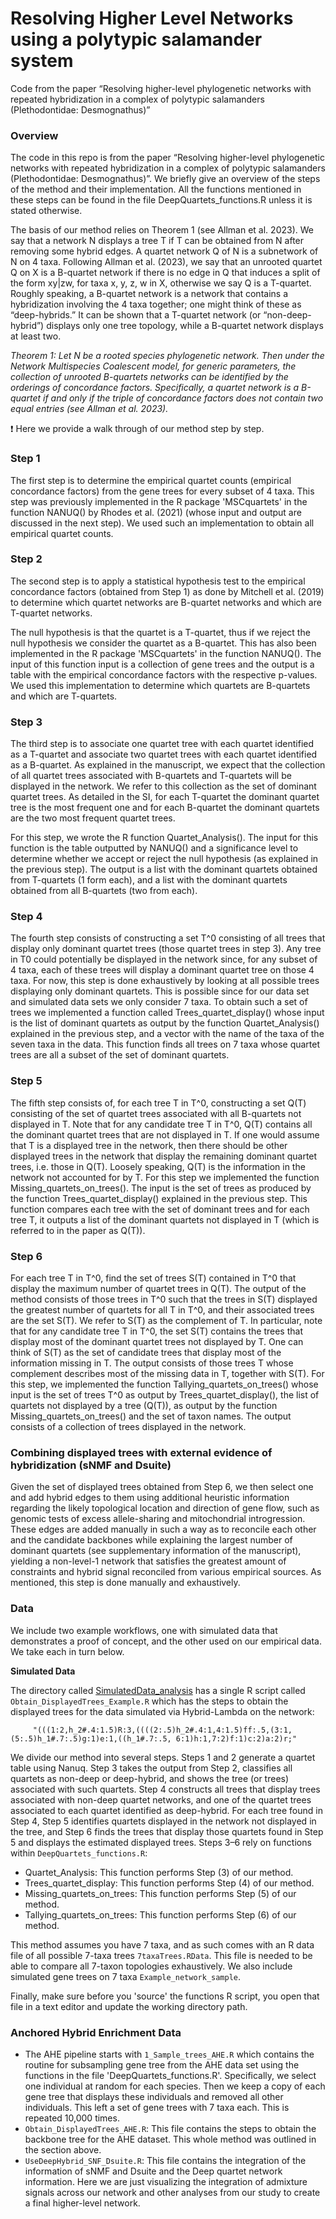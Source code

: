 # Resolving Higher Level Networks using a polytypic salamander system

Code from the paper “Resolving higher-level phylogenetic networks with repeated hybridization in a complex of polytypic salamanders (Plethodontidae: Desmognathus)”

### Overview
The code in this repo is from the paper “Resolving higher-level phylogenetic networks with repeated hybridization in a complex of polytypic salamanders (Plethodontidae: Desmognathus)”. We briefly give an overview of the steps of the method and their implementation. All the functions mentioned in these steps can be found in the file DeepQuartets_functions.R unless it is stated otherwise.

The basis of our method relies on Theorem 1 (see Allman et al. 2023). We say that a network N displays a tree T if T can be obtained from N after removing some hybrid edges. A quartet network Q of N is a subnetwork of N on 4 taxa. Following Allman et al. (2023), we say that an unrooted quartet Q on X is a B-quartet network if there is no edge in Q that induces a split of the form xy|zw, for taxa x, y, z, w in X, otherwise we say Q is a T-quartet. Roughly speaking, a B-quartet network is a network that contains a hybridization involving the 4 taxa together; one might think of these as “deep-hybrids.” It can be shown that a T-quartet network (or “non-deep-hybrid”) displays only one tree topology, while a B-quartet network displays at least two. 

*Theorem 1: Let N be a rooted species phylogenetic network. Then under the Network Multispecies Coalescent model, for generic parameters, the collection of unrooted B-quartets networks can be identified by the orderings of concordance factors. Specifically, a quartet network is a B-quartet if and only if the triple of concordance factors does not contain two equal entries (see Allman et al. 2023).*

:exclamation: Here we provide a walk through of our method step by step. 

### Step 1
The first step is to determine the empirical quartet counts (empirical concordance factors) from the gene trees for every subset of 4 taxa. This step was previously implemented in the R package 'MSCquartets' in the function NANUQ() by Rhodes et al. (2021) (whose input and output are discussed in the next step). We used such an implementation to obtain all empirical quartet counts. 

### Step 2
The second step is to apply a statistical hypothesis test to the empirical concordance factors (obtained from Step 1) as done by Mitchell et al. (2019) to determine which quartet networks are B-quartet networks and which are T-quartet networks.

The null hypothesis is that the quartet is a T-quartet, thus if we reject the null hypothesis we consider the quartet as a B-quartet. This has also been implemented in the R package 'MSCquartets' in the function NANUQ(). The input of this function input is a collection of gene trees and the output is a table with the empirical concordance factors with the respective p-values. We used this implementation to determine which quartets are B-quartets and which are T-quartets.

### Step 3
The third step is to associate one quartet tree with each quartet identified as a T-quartet and associate two quartet trees with each quartet identified as a B-quartet. As explained in the manuscript, we expect that the collection of all quartet trees associated with B-quartets and T-quartets will be displayed in the network. We refer to this collection as the set of dominant quartet trees. As detailed in the SI, for each T-quartet the dominant quartet tree is the most frequent one and for each B-quartet the dominant quartets are the two most frequent quartet trees. 

For this step, we wrote the R function Quartet_Analysis(). The input for this function is the table outputted by NANUQ() and a significance level to determine whether we accept or reject the null hypothesis (as explained in the previous step). The output is a list with the dominant quartets obtained from T-quartets (1 form each), and a list with the dominant quartets obtained from all B-quartets (two from each). 

### Step 4
The fourth step consists of constructing a set T^0 consisting of all trees that display only dominant quartet trees (those quartet trees in step 3). Any tree in T0 could potentially be displayed in the network since, for any subset of 4 taxa, each of these trees will display a dominant quartet tree on those 4 taxa. For now, this step is done exhaustively by looking at all possible trees displaying only dominant quartets. This is possible since for our data set and simulated data sets we only consider 7 taxa. To obtain such a set of trees we implemented a function called Trees_quartet_display() whose input is the list of dominant quartets as output by the function Quartet_Analysis() explained in the previous step, and a vector with the name of the taxa of the seven taxa in the data. This function finds all trees on 7 taxa whose quartet trees are all a subset of the set of dominant quartets. 

### Step 5
The fifth step consists of, for each tree T in T^0, constructing a set Q(T) consisting of the set of quartet trees associated with all B-quartets not displayed in T. Note that for any candidate tree T in T^0, Q(T) contains all the dominant quartet trees that are not displayed in T. If one would assume that T is a displayed tree in the network, then there should be other displayed trees in the network that display the remaining dominant quartet trees, i.e. those in Q(T). Loosely speaking, Q(T) is the information in the network not accounted for by T. For this step we implemented the function Missing_quartets_on_trees(). The input is the set of trees as produced by the function Trees_quartet_display() explained in the previous step. This function compares each tree with the set of dominant trees and for each tree T, it outputs a list of the dominant quartets not displayed in T (which is referred to in the paper as Q(T)).

### Step 6
For each tree T in T^0, find the set of trees S(T) contained in T^0 that display the maximum number of quartet trees in Q(T). The output of the method consists of those trees in T^0 such that the trees in S(T) displayed the greatest number of quartets for all T in T^0, and their associated trees are the set S(T). We refer to S(T) as the complement of T. In particular, note that for any candidate tree T in T^0, the set S(T) contains the trees that display most of the dominant quartet trees not displayed by T. One can think of S(T) as the set of candidate trees that display most of the information missing in T. The output consists of those trees T whose complement describes most of the missing data in T, together with S(T). For this step, we implemented the function Tallying_quartets_on_trees() whose input is the set of trees T^0 as output by Trees_quartet_display(), the list of quartets not displayed by a tree (Q(T)), as output by the function Missing_quartets_on_trees() and the set of taxon names. The output consists of a collection of trees displayed in the network.

### Combining displayed trees with external evidence of hybridization (sNMF and Dsuite)
Given the set of displayed trees obtained from Step 6, we then select one and add hybrid edges to them using additional heuristic information regarding the likely topological location and direction of gene flow, such as genomic tests of excess allele-sharing and mitochondrial introgression. These edges are added manually in such a way as to reconcile each other and the candidate backbones while explaining the largest number of dominant quartets (see supplementary information of the manuscript), yielding a non-level-1 network that satisfies the greatest amount of constraints and hybrid signal reconciled from various empirical sources. As mentioned, this step is done manually and exhaustively.

### Data
We include two example workflows, one with simulated data that demonstrates a proof of concept, and the other used on our empirical data. We take each in turn below. 

**Simulated Data**

The directory called [SimulatedData_analysis](/SimulatedData_analysis) has a single R script called `Obtain_DisplayedTrees_Example.R` which has the steps to obtain the displayed trees for the data simulated via Hybrid-Lambda on the network:

```
	 "(((1:2,h_2#.4:1.5)R:3,((((2:.5)h_2#.4:1,4:1.5)ff:.5,(3:1,(5:.5)h_1#.7:.5)g:1)e:1,((h_1#.7:.5, 6:1)h:1,7:2)f:1)c:2)a:2)r;"
```

We divide our method into several steps. Steps 1 and 2 generate a quartet table using Nanuq. Step 3 takes the output from Step 2, classifies all quartets as non-deep or deep-hybrid, and shows the tree (or trees) associated with such quartets. Step 4 constructs all trees that display trees associated with non-deep quartet networks, and one of the quartet trees associated to each quartet identified as deep-hybrid. For each tree found in Step 4, Step 5 identifies quartets displayed in the network not displayed in the tree, and Step 6 finds the trees that display those quartets found in Step 5 and displays the estimated displayed trees. Steps 3–6 rely on functions within `DeepQuartets_functions.R`:

- Quartet_Analysis: This function performs Step (3) of our method. 
- Trees_quartet_display: This function performs Step (4) of our method. 
- Missing_quartets_on_trees: This function performs Step (5) of our method. 
- Tallying_quartets_on_trees: This function performs Step (6) of our method. 

This method assumes you have 7 taxa, and as such comes with an R data file of all possible 7-taxa trees `7taxaTrees.RData`. This file is needed to be able to compare all 7-taxon topologies exhaustively. We also include simulated gene trees on 7 taxa `Example_network_sample`.

Finally, make sure before you 'source' the functions R script, you open that file in a text editor and update the working directory path.

### Anchored Hybrid Enrichment Data
+ The AHE pipeline starts with `1_Sample_trees_AHE.R` which contains the routine for subsampling gene tree from the AHE data set using the functions in the file 'DeepQuartets_functions.R'. Specifically, we select one individual at random for each species. Then we keep a copy of each gene tree that displays these individuals and removed all other individuals. This left a set of gene trees with 7 taxa each. This is repeated 10,000 times.
+ `Obtain_DisplayedTrees_AHE.R`: This file contains the steps to obtain the backbone tree for the AHE dataset. This whole method was outlined in the section above. 
+ `UseDeepHybrid_SNF_Dsuite.R`: This file contains the integration of the information of sNMF and Dsuite and the Deep quartet network information. Here we are just visualizing the integration of admixture signals across our network and other analyses from our study to create a final higher-level network.


